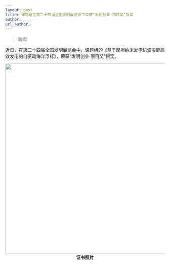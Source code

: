 ```yaml
---
layout: post
title: 课题组在第二十四届全国发明展览会中荣获“发明创业·项目奖”银奖
author: 
url_author: 
---
```


> 新闻

近日，在第二十四届全国发明展览会中，课题组的《基于摩擦纳米发电机波浪能高效发电的自驱动海洋浮标》，荣获“发明创业·项目奖”银奖。

<p style="text-align:center;" >
<img src="https://cdn.jsdelivr.net/gh/MSPSLab/lab_images/news/national_inventions.png" style=" width:600px;"><b>证书照片
</b>
</p>
